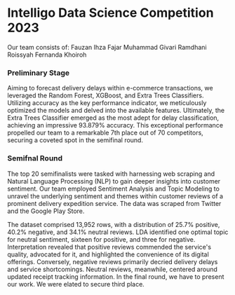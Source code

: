 # Intelligo Data Science Competition 2023

Our team consists of:
Fauzan Ihza Fajar
Muhammad Givari Ramdhani
Roissyah Fernanda Khoiroh

### Preliminary Stage
Aiming to forecast delivery delays within e-commerce transactions, we leveraged the Random Forest, XGBoost, and Extra Trees Classifiers. Utilizing accuracy as the key performance indicator, we meticulously optimized the models and delved into the available features. Ultimately, the Extra Trees Classifier emerged as the most adept for delay classification, achieving an impressive 93.879% accuracy. This exceptional performance propelled our team to a remarkable 7th place out of 70 competitors, securing a coveted spot in the semifinal round.

### Semifnal Round
The top 20 semifinalists were tasked with harnessing web scraping and Natural Language Processing (NLP) to gain deeper insights into customer sentiment. Our team employed Sentiment Analysis and Topic Modeling to unravel the underlying sentiment and themes within customer reviews of a prominent delivery expedition service. The data was scraped from Twitter and the Google Play Store.

The dataset comprised 13,952 rows, with a distribution of 25.7% positive, 40.2% negative, and 34.1% neutral reviews. LDA identified one optimal topic for neutral sentiment, sixteen for positive, and three for negative. Interpretation revealed that positive reviews commended the service's quality, advocated for it, and highlighted the convenience of its digital offerings. Conversely, negative reviews primarily decried delivery delays and service shortcomings. Neutral reviews, meanwhile, centered around updated receipt tracking information. In the final round, we have to present our work. We were elated to secure third place.


